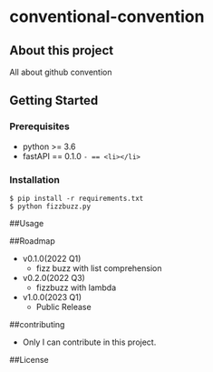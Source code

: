 # conventional-convention

## About this project

All about github convention

## Getting Started

### Prerequisites

- python >= 3.6
- fastAPI == 0.1.0
`- == <li></li>`

### Installation

```shell
$ pip install -r requirements.txt
$ python fizzbuzz.py

```

##Usage

##Roadmap

- v0.1.0(2022 Q1)
   - fizz buzz with list comprehension
- v0.2.0(2022 Q3)
   - fizzbuzz with lambda
- v1.0.0(2023 Q1)
   - Public Release

##contributing

- Only I can contribute in this project.

##License


